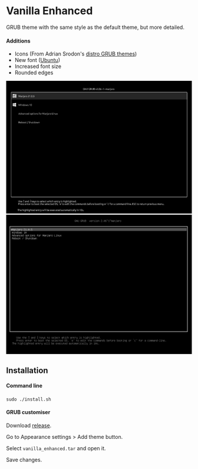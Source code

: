 # Vanilla Enhanced

GRUB theme with the same style as the default theme, but more detailed.

#### Additions
* Icons (From Adrian Srodon's [distro GRUB themes](https://github.com/AdisonCavani/distro-grub-themes))
* New font ([Ubuntu](https://design.ubuntu.com/font/))
* Increased font size
* Rounded edges

![](https://github.com/SavariaS/VanillaEnhanced/blob/master/images/theme.png "Vanilla Enhanced")
![](https://github.com/SavariaS/VanillaEnhanced/blob/master/images/default_grub.png "Default GRUB theme")

## Installation

#### Command line
`sudo ./install.sh`

#### GRUB customiser
Download [release](https://github.com/SavariaS/VanillaEnhanced/releases/tag/v1.0.0).

Go to Appearance settings > Add theme button.

Select `vanilla_enhanced.tar` and open it.

Save changes.

